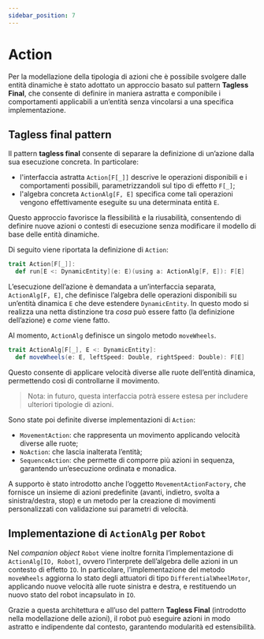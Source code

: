 ```yaml
---
sidebar_position: 7
---
```


# Action

Per la modellazione della tipologia di azioni che è possibile svolgere dalle entità dinamiche è stato adottato un
approccio basato sul pattern **Tagless Final**, che consente di definire in maniera astratta e componibile i
comportamenti applicabili a un’entità senza vincolarsi a una specifica implementazione.

## Tagless final pattern

Il pattern **tagless final** consente di separare la definizione di un’azione dalla sua esecuzione concreta.
In particolare:

- l'interfaccia astratta `Action[F[_]]` descrive le operazioni disponibili e i comportamenti possibili,
  parametrizzandoli sul tipo di effetto `F[_]`;
- l'algebra concreta `ActionAlg[F, E]` specifica come tali operazioni vengono effettivamente eseguite su una
  determinata entità `E`.

Questo approccio favorisce la flessibilità e la riusabilità, consentendo di definire nuove azioni o contesti di
esecuzione senza modificare il modello di base delle entità dinamiche.

Di seguito viene riportata la definizione di `Action`:

```scala
trait Action[F[_]]:
  def run[E <: DynamicEntity](e: E)(using a: ActionAlg[F, E]): F[E]
```

L’esecuzione dell’azione è demandata a un’interfaccia separata,
`ActionAlg[F, E]`, che definisce l’algebra delle operazioni disponibili su un’entità dinamica `E` che deve
estendere `DynamicEntity`.
In questo modo si realizza una netta distinzione tra _cosa_ può essere fatto (la definizione dell’azione) e _come_ viene
fatto.

Al momento, `ActionAlg` definisce un singolo metodo `moveWheels`.

```scala
trait ActionAlg[F[_], E <: DynamicEntity]:
  def moveWheels(e: E, leftSpeed: Double, rightSpeed: Double): F[E]
```

Questo consente di applicare velocità diverse alle ruote dell’entità dinamica, permettendo così di controllarne il movimento.

> Nota: in futuro, questa interfaccia potrà essere estesa per includere ulteriori tipologie di azioni.

Sono state poi definite diverse implementazioni di `Action`:

- `MovementAction`: che rappresenta un movimento applicando velocità diverse alle ruote;
- `NoAction`: che lascia inalterata l’entità;
- `SequenceAction`: che permette di comporre più azioni in sequenza, garantendo un’esecuzione ordinata e monadica.

A supporto è stato introdotto anche l’oggetto `MovementActionFactory`, che fornisce un insieme di azioni predefinite
(avanti, indietro, svolta a sinistra/destra, stop) e un metodo per la creazione di movimenti personalizzati con
validazione sui parametri di velocità.

## Implementazione di `ActionAlg` per `Robot`

Nel _companion object_ `Robot` viene inoltre fornita l’implementazione di `ActionAlg[IO, Robot]`, ovvero
l’interprete dell’algebra delle azioni in un contesto di effetto `IO`.
In particolare, l’implementazione del metodo `moveWheels` aggiorna lo stato degli attuatori di tipo
`DifferentialWheelMotor`, applicando nuove velocità alle ruote sinistra e destra, e restituendo un nuovo stato del
robot incapsulato in `IO`.

Grazie a questa architettura e all’uso del pattern **Tagless Final** (introdotto nella modellazione delle azioni),
il robot può eseguire azioni in modo astratto e indipendente dal contesto, garantendo modularità ed estensibilità.
